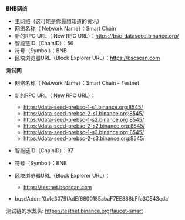 **BNB网络**

- 主网络（这可能是你最想知道的资讯）
- 网络名称（ Network Name）：Smart Chain
- 新的RPC URL（ New RPC URL）：https://bsc-dataseed.binance.org/
- 智能链ID（ChainID）：56
- 符号（Symbol）：BNB
- 区块浏览器URL（Block Explorer URL）：https://bscscan.com



**测试网**
- 网络名称（ Network Name）：Smart Chain - Testnet
- 新的RPC URL（ New RPC URL）：
	- https://data-seed-prebsc-1-s1.binance.org:8545/
	- https://data-seed-prebsc-2-s1.binance.org:8545/
	- https://data-seed-prebsc-1-s2.binance.org:8545/
	- https://data-seed-prebsc-2-s2.binance.org:8545/
	- https://data-seed-prebsc-1-s3.binance.org:8545/
	- https://data-seed-prebsc-2-s3.binance.org:8545/
- 智能链ID（ChainID）：97
- 符号（Symbol）：BNB
- 区块浏览器URL（Block Explorer URL）：
	- https://testnet.bscscan.com
	
- busdAddr: '0xfe3079fAdEf6800185abaF7EE886bFfa3C543cda'

测试链的水龙头: https://testnet.binance.org/faucet-smart
 

